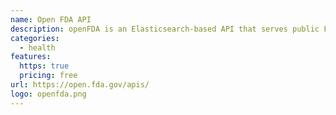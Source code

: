 ```yaml
---
name: Open FDA API
description: openFDA is an Elasticsearch-based API that serves public FDA data about nouns like drugs, devices, and foods.
categories:
  - health
features:
  https: true
  pricing: free
url: https://open.fda.gov/apis/
logo: openfda.png
---
```

